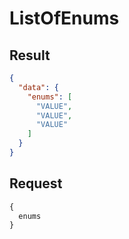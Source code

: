 # ListOfEnums

## Result

```json
{
  "data": {
    "enums": [
      "VALUE",
      "VALUE",
      "VALUE"
    ]
  }
}
```

## Request

```graphql
{
  enums
}
```


